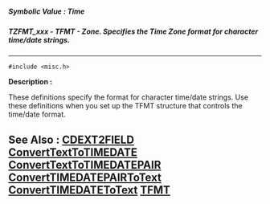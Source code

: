 ##### Symbolic Value : Time
##### TZFMT_xxx - TFMT - Zone.  Specifies the Time Zone format for character time/date strings.
---
```
#include <misc.h>
```
**Description :**

These definitions specify the format for character time/date strings. Use these 
definitions when you set up the TFMT structure that controls the time/date 
format.

**See Also :**
[CDEXT2FIELD](/reference/Data/CDEXT2FIELD)
[ConvertTextToTIMEDATE](/reference/Func/ConvertTextToTIMEDATE)
[ConvertTextToTIMEDATEPAIR](/reference/Func/ConvertTextToTIMEDATEPAIR)
[ConvertTIMEDATEPAIRToText](/reference/Func/ConvertTIMEDATEPAIRToText)
[ConvertTIMEDATEToText](/reference/Func/ConvertTIMEDATEToText)
[TFMT](/reference/Data/TFMT)
---
